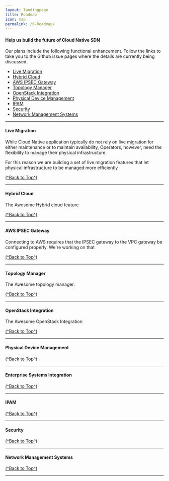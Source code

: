 ```yaml
---
layout: landingpage
title: Roadmap
icon: map
permalink: /6-Roadmap/
---
```


#### Help us build the future of Cloud Native SDN

Our plans include the following functional enhancement. Follow the links to take you to the Github issue pages where the details are currently being discussed. 

- [Live Migration](#live-migration)
- [Hybrid Cloud](#hybrid-cloud)
- [AWS IPSEC Gateway](#aws-ipsec-gateway)
- [Topology Manager](#topology-manager)
- [OpenStack Integration](#openstack-integration)
- [Physical Device Management](#physical-device-management)
- [IPAM](#ipam)
- [Security](#security)
- [Network Management Systems](#network-management-systems)

---

#### Live Migration

While Cloud Native application typically do not rely on live migration for either maintenance or to maintain availability, Operators, however, need the flexibility to manage their physical infrastructure. 

For this reason we are building a set of live migration features that let physical infrastructure to be managed more efficiently

[(^Back to Top^)](#help-us-build-the-future-of-cloud-native-sdn)

---

#### Hybrid Cloud

The Awesome Hybrid cloud feature 

[(^Back to Top^)](#help-us-build-the-future-of-cloud-native-sdn)

---

#### AWS IPSEC Gateway

Connecting to AWS requires that the IPSEC gateway to the VPC gateway be configured properly. We're working on that

[(^Back to Top^)](#help-us-build-the-future-of-cloud-native-sdn)

---

#### Topology Manager

The Awesome topology manager.

[(^Back to Top^)](#help-us-build-the-future-of-cloud-native-sdn)

---

#### OpenStack Integration

The Awesome OpenStack Integration

[(^Back to Top^)](#help-us-build-the-future-of-cloud-native-sdn)

---

#### Physical Device Management

[(^Back to Top^)](#help-us-build-the-future-of-cloud-native-sdn)

---

#### Enterprise Systems Integration

[(^Back to Top^)](#help-us-build-the-future-of-cloud-native-sdn)

---

#### IPAM

[(^Back to Top^)](#help-us-build-the-future-of-cloud-native-sdn)

---

#### Security

[(^Back to Top^)](#help-us-build-the-future-of-cloud-native-sdn)

---

#### Network Management Systems

[(^Back to Top^)](#help-us-build-the-future-of-cloud-native-sdn)

---

